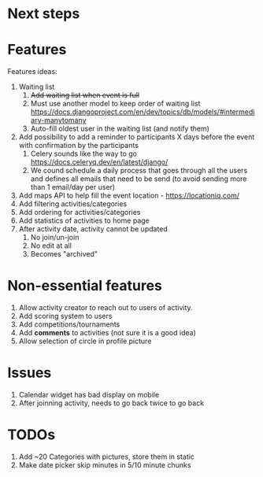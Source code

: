 # Next steps


# Features
Features ideas:
1. Waiting list
   1. ~~Add waiting list when event is full~~
   2. Must use another model to keep order of waiting list https://docs.djangoproject.com/en/dev/topics/db/models/#intermediary-manytomany 
   3. Auto-fill oldest user in the waiting list (and notify them)
2. Add possibility to add a reminder to participants X days before the event with confirmation by the participants
   1. Celery sounds like the way to go https://docs.celeryq.dev/en/latest/django/
   2. We cound schedule a daily process that goes through all the users and defines all emails that need to be send (to avoid sending more than 1 email/day per user)
3. Add maps API to help fill the event location - https://locationiq.com/
4. Add filtering activities/categories
5. Add ordering for activities/categories
6. Add statistics of activities to home page 
7. After activity date, activity cannot be updated 
   1. No join/un-join
   2. No edit at all
   3. Becomes "archived"

# Non-essential features
1. Allow activity creator to reach out to users of activity.
2. Add scoring system to users 
3. Add competitions/tournaments
4. Add **comments** to activities (not sure it is a good idea)
5. Allow selection of circle in profile picture



# Issues
1. Calendar widget has bad display on mobile
2. After joinning activity, needs to go back twice to go back


# TODOs
1. Add ~20 Categories with pictures, store them in static
2. Make date picker skip minutes in 5/10 minute chunks
